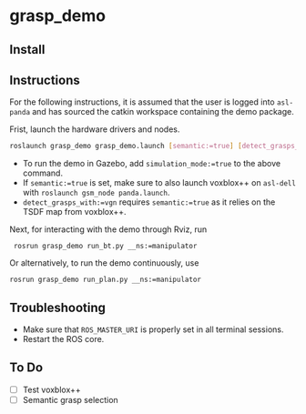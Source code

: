 # grasp_demo

## Install

## Instructions

For the following instructions, it is assumed that the user is logged into `asl-panda` and has sourced the catkin workspace containing the demo package.

Frist, launch the hardware drivers and nodes.

```bash
roslaunch grasp_demo grasp_demo.launch [semantic:=true] [detect_grasps_with:=vgn]
```

* To run the demo in Gazebo, add `simulation_mode:=true` to the above command.
* If `semantic:=true` is set, make sure to also launch voxblox++ on `asl-dell` with `roslaunch gsm_node panda.launch`.
* `detect_grasps_with:=vgn` requires `semantic:=true` as it relies on the TSDF map from voxblox++.

Next, for interacting with the demo through Rviz, run 

```
 rosrun grasp_demo run_bt.py __ns:=manipulator
```

Or alternatively, to run the demo continuously, use

```
rosrun grasp_demo run_plan.py __ns:=manipulator
```

## Troubleshooting

- Make sure that `ROS_MASTER_URI` is properly set in all terminal sessions.
- Restart the ROS core.

## To Do

- [ ] Test voxblox++
- [ ] Semantic grasp selection
